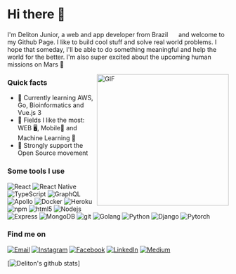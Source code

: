 <h1>Hi there 👋</h1>

<p>I'm Deliton Junior, a web and app developer from Brazil <img src="https://user-images.githubusercontent.com/47995046/91626906-6efbab80-e989-11ea-99ec-88424cd8b2db.png" width="16"/> and welcome to my Github Page. I like to build cool stuff and solve real world problems. I hope that someday, I'll be able to do something meaningful and help the world for the better. I'm also super excited about the upcoming human missions on Mars 🚀</p>

<img align="right" height="300" alt="GIF" src="https://user-images.githubusercontent.com/47995046/91627218-4fb24d80-e98c-11ea-8fb4-544b48de3045.gif" />

<h3>Quick facts</h3>
<ul>
  <li>📖 Currently learning AWS, Go, Bioinformatics and Vue.js 3</li>
  <li>🌟 Fields I like the most: WEB 🖥, Mobile📱 and Machine Learning 🤖</li>
  <li>🦖 Strongly support the Open Source movement</li>
</ul>
<h3>Some tools I use</h3>
<p>
<img alt="React" src="https://img.shields.io/badge/-React-45b8d8?style=flat-square&logo=react&logoColor=white" />
<img alt="React Native" src="https://img.shields.io/badge/-ReactNative-45b8d8?style=flat-square&logo=react&logoColor=white" />
<img alt="TypeScript" src="https://img.shields.io/badge/-TypeScript-007ACC?style=flat-square&logo=typescript&logoColor=white" />
<img alt="GraphQL" src="https://img.shields.io/badge/-GraphQL-E10098?style=flat-square&logo=graphql&logoColor=white" />
<img alt="Apollo" src="https://img.shields.io/badge/-Apollo-311C87?style=flat-square&logo=apollo-graphql&logoColor=white" /> 
<img alt="Docker" src="https://img.shields.io/badge/-Docker-46a2f1?style=flat-square&logo=docker&logoColor=white" /> 
<img alt="Heroku" src="https://img.shields.io/badge/-Heroku-430098?style=flat-square&logo=heroku&logoColor=white" />
<img alt="npm" src="https://img.shields.io/badge/-NPM-CB3837?style=flat-square&logo=npm&logoColor=white" />
<img alt="html5" src="https://img.shields.io/badge/-HTML5-E34F26?style=flat-square&logo=html5&logoColor=white" />
<img alt="Nodejs" src="https://img.shields.io/badge/-Nodejs-43853d?style=flat-square&logo=Node.js&logoColor=white" />
<img alt="Express" src="https://img.shields.io/badge/-Express-CB3837?style=flat-square&logo=expressjs&logoColor=white" />
<img alt="MongoDB" src="https://img.shields.io/badge/-MongoDB-13aa52?style=flat-square&logo=mongodb&logoColor=white" />
<img alt="git" src="https://img.shields.io/badge/-Git-F05032?style=flat-square&logo=git&logoColor=white" />
<img alt="Golang" src="https://img.shields.io/badge/-Go-46a2f1?style=flat-square&logo=go&logoColor=white" />
<img alt="Python" src="https://img.shields.io/badge/-Python-415ef0?style=flat-square&logo=python&logoColor=white" />
<img alt="Django" src="https://img.shields.io/badge/-Django-083d09?style=flat-square&logo=django&logoColor=white" />
<img alt="Pytorch" src="https://img.shields.io/badge/-Pytorch-f75948?style=flat-square&logo=pytorch&logoColor=white" />
</p>

<h3>Find me on</h3>
<p>
<a href="mailto:deliton.m@hotmail.com"><img alt="Email" src="https://img.shields.io/badge/email-%2312100E.svg?&style=for-the-badge&logo=email&logoColor=white" /></a>
<a href="https://www.instagram.com/delitonjunior"><img alt="Instagram" src="https://img.shields.io/badge/Instagram-%2312100E.svg?&style=for-the-badge&logo=instagram&logoColor=white" /></a>
<a href="https://www.facebook.com/deliton.junior"><img alt="Facebook" src="https://img.shields.io/badge/facebook-%2312100E.svg?&style=for-the-badge&logo=facebook&logoColor=white" /></a> 
<a href="https://br.linkedin.com/in/deliton-junior"><img alt="LinkedIn" src="https://img.shields.io/badge/linkedin-%2312100E.svg?&style=for-the-badge&logo=linkedin&logoColor=white" /></a>
<a href="https://medium.com/@delitonjr" target="_blank"><img alt="Medium" src="https://img.shields.io/badge/medium-%2312100E.svg?&style=for-the-badge&logo=medium&logoColor=white" /></a>
</p>

[![Deliton's github stats](https://github-readme-stats.vercel.app/api?username=deliton&theme=gruvbox)]
